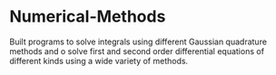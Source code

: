 # Numerical-Methods
Built programs to solve integrals using different Gaussian quadrature methods and o solve first and second order differential equations of different kinds using a wide variety of methods.
